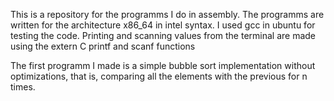 This is a repository for the programms I do in assembly. The programms are written for the architecture x86_64 in intel syntax. I used gcc in ubuntu for testing the code.
Printing and scanning values from the terminal are made using the extern C printf and scanf functions

The first programm I made is a simple bubble sort implementation without optimizations, that is, comparing all the elements with the previous for n times.
